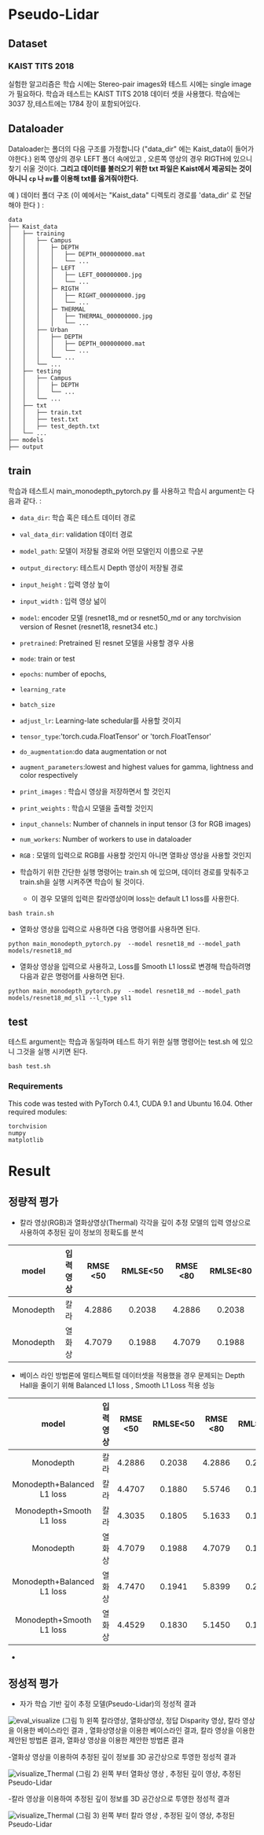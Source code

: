 # Pseudo-Lidar

## Dataset

### KAIST TITS 2018

실험한 알고리즘은 학습 시에는 Stereo-pair images와 테스트 시에는 single image가 필요하다.
학습과 테스트는  KAIST TITS 2018 데이터 셋을 사용했다.
학습에는 3037 장,테스트에는 1784 장이 포함되어있다. 

## Dataloader
Dataloader는 폴더의 다음 구조를 가정합니다 ("data_dir" 에는 Kaist_data이 들어가야한다.)
왼쪽 영상의 경우 LEFT 폴더 속에있고 , 오른쪽 영상의 경우 RIGTH에 있으니 찾기 쉬울 것이다. <b>그리고 데이터를 불러오기 위한 txt 파일은 Kaist에서 제공되는 것이 아니니 ```cp``` 나 ```mv```를 이용해 txt를 옳겨줘야한다.</b>

예 ) 데이터 폴더 구조 (이 예에서는 "Kaist_data" 디렉토리 경로를 'data_dir' 로 전달해야 한다 ) :
```
data
├── Kaist_data
│   ├── training
│   │   ├── Campus
│   │   │   ├─ DEPTH
│   │   │   │   ├── DEPTH_000000000.mat
│   │   │   │   └── ...
│   │   │   ├─ LEFT
│   │   │   │   ├── LEFT_000000000.jpg
│   │   │   │   └── ...
│   │   │   ├─ RIGTH
│   │   │   │   ├── RIGHT_000000000.jpg
│   │   │   │   └── ...
│   │   │   ├─ THERMAL
│   │   │   │   ├── THERMAL_000000000.jpg
│   │   │   │   └── ...
│   │   ├── Urban
│   │   │   ├── DEPTH
│   │   │   │   ├── DEPTH_000000000.mat
│   │   │   │   └── ...
│   │   │   └── ...
│   │   └── ...
│   ├── testing
│   │   ├── Campus
│   │   │   ├─ DEPTH
│   │   │   └── ...
│   │   └── ...
│   ├── txt
│   │   ├── train.txt
│   │   ├── test.txt
│   │   ├── test_depth.txt
│   └── ...
├── models
├── output

```

## train

학습과 테스트시 main_monodepth_pytorch.py 를 사용하고 학습시 argument는 다음과 같다. :
 - `data_dir`: 학습 혹은 테스트 데이터 경로
 - `val_data_dir`:  validation 데이터 경로
 - `model_path`: 모델이 저장될 경로와 어떤 모델인지 이름으로 구분
 - `output_directory`: 테스트시 Depth 영상이 저장될 경로
 - `input_height` : 입력 영상 높이
 - `input_width` : 입력 영상 넒이
 - `model`:  encoder 모델 (resnet18_md or resnet50_md or any torchvision version of Resnet (resnet18, resnet34 etc.)
 - `pretrained`: Pretrained 된 resnet 모델을 사용할 경우 사용
 - `mode`: train or test
 - `epochs`: number of epochs,
 - `learning_rate` 
 - `batch_size` 
 - `adjust_lr`: Learning-late schedular를 사용할 것이지
 - `tensor_type`:'torch.cuda.FloatTensor' or 'torch.FloatTensor'
 - `do_augmentation`:do data augmentation or not
 - `augment_parameters`:lowest and highest values for gamma, lightness and color respectively
 - `print_images` : 학습시 영상을 저장하면서 할 것인지
 - `print_weights` : 학습시 모델을 출력할 것인지
 - `input_channels`: Number of channels in input tensor (3 for RGB images)
 - `num_workers`: Number of workers to use in dataloader
 - `RGB` : 모델의 입력으로 RGB를 사용할 것인지 아니면 열화상 영상을 사용할 것인지 

- 학습하기 위한 간단한 실행 명령어는 train.sh 에 있으며, 데이터 경로를 맞춰주고 train.sh을 실행 시켜주면 학습이 될 것이다.
   - 이 경우 모델의 입력은 칼라영상이며 loss는 default L1 loss를 사용한다. 
```
bash train.sh
```

- 열화상 영상을 입력으로 사용하면 다음 명령어를 사용하면 된다.
```
python main_monodepth_pytorch.py  --model resnet18_md --model_path models/resnet18_md
```
- 열화상 영상을 입력으로 사용하고, Loss를 Smooth L1 loss로 변경해 학습하려명 다음과 같은 명령어를 사용하면 된다. 
```
python main_monodepth_pytorch.py  --model resnet18_md --model_path models/resnet18_md_sl1 --l_type sl1
```
## test
테스트 argument는 학습과 동일하며 테스트 하기 위한 실행 명령어는 test.sh 에 있으니 그것을 실행 시키면 된다.

```
bash test.sh
```

### Requirements
This code was tested with PyTorch 0.4.1, CUDA 9.1 and Ubuntu 16.04. Other required modules:

```
torchvision
numpy
matplotlib
```
# Result

## 정량적 평가

- 칼라 영상(RGB)과 열화상영상(Thermal) 각각을 깊이 추정 모델의 입력 영상으로 사용하여 추정된 깊이 정보의 정확도를 분석

| model |  입력영상| RMSE <50| RMLSE<50 | RMSE <80| RMLSE<80 |
|:-----: | :-----:|:-----: |:-----: |:-----: |:-----: |
| Monodepth |   칼라  |  4.2886 |  0.2038  | 4.2886 | 0.2038 |
| Monodepth |   열화상 |  4.7079 |  0.1988 | 4.7079 | 0.1988 |

- 베이스 라인 방법론에 멀티스펙트럴 데이터셋을 적용했을 경우 문제되는 Depth Hall을 줄이기 위해 Balanced L1 loss , Smooth L1 Loss 적용 성능

| model |  입력영상| RMSE <50| RMLSE<50 | RMSE <80| RMLSE<80 |
|:-----: | :-----:|:-----: |:-----: |:-----: |:-----: |
| Monodepth |   칼라  |  4.2886 |  0.2038  | 4.2886 | 0.2038 |
| Monodepth+Balanced L1 loss |   칼라 |  4.4707 |  0.1880 | 5.5746 | 0.1955 |
| Monodepth+Smooth L1 loss |   칼라  |  4.3035 |  0.1805  | 5.1633 | 0.1895 |
| Monodepth |   열화상 |  4.7079 |  0.1988 | 4.7079 | 0.1988 |
| Monodepth+Balanced L1 loss |   열화상  |  4.7470 |  0.1941  | 5.8399 | 0.2058 |
| Monodepth+Smooth L1 loss |   열화상 |  4.4529 |  0.1830 | 5.1450 | 0.1897 |

- 
## 정성적 평가
- 자가 학습 기반 깊이 추정 모델(Pseudo-Lidar)의 정성적 결과

![eval_visualize](images/eval_visualize.png) (그림 1) 왼쪽 칼라영상, 열화상영상, 정답 Disparity 영상, 칼라 영상을 이용한 베이스라인 결과 , 열화상영상을 이용한  베이스라인 결과, 칼라 영상을 이용한 제안된 방법론 결과, 열화상 영상을 이용한 제안한 방법론 결과

-열화상 영상을 이용하여 추정된 깊이 정보를 3D 공간상으로 투영한 정성적 결과

![visualize_Thermal](images/visualize_Thermal.jpg) (그림 2) 왼쪽 부터  열화상 영상 , 추정된 깊이 영상,  추정된 Pseudo-Lidar 

-칼라 영상을 이용하여 추정된 깊이 정보를 3D 공간상으로 투영한 정성적 결과

![visualize_Thermal](images/visualize_RGB.jpg) (그림 3) 왼쪽 부터  칼라 영상 , 추정된 깊이 영상,  추정된 Pseudo-Lidar 


